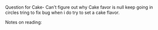 Question for Cake- 
Can't figure out why Cake favor is null keep going in circles tring to fix bug when i do try to set a cake flavor.

Notes on reading:
